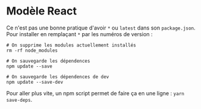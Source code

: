 # Modèle React

Ce n'est pas une bonne pratique d'avoir `*` ou `latest` dans son `package.json`.  
Pour installer en remplaçant `*` par les numéros de version :
```
# On supprime les modules actuellement installés
rm -rf node_modules

# On sauvegarde les dépendences
npm update --save

# On sauvegarde les dépendences de dev
npm update --save-dev
```

Pour aller plus vite, un npm script permet de faire ça en une ligne : `yarn save-deps`.
